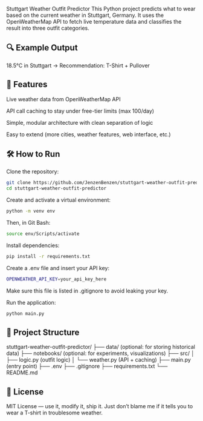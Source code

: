 Stuttgart Weather Outfit Predictor
This Python project predicts what to wear based on the current weather in Stuttgart, Germany.
It uses the OpenWeatherMap API to fetch live temperature data and classifies the result into three outfit categories.

## 🔍 Example Output
18.5°C in Stuttgart → Recommendation: T-Shirt + Pullover

## 🚀 Features
Live weather data from OpenWeatherMap API

API call caching to stay under free-tier limits (max 100/day)

Simple, modular architecture with clean separation of logic

Easy to extend (more cities, weather features, web interface, etc.)

## 🛠️ How to Run
Clone the repository:
```bash
git clone https://github.com/JenzenBenzen/stuttgart-weather-outfit-predictor.git
cd stuttgart-weather-outfit-predictor
```
Create and activate a virtual environment:
```bash
python -m venv env
```
Then, in Git Bash:
```bash
source env/Scripts/activate
```

Install dependencies:
```bash
pip install -r requirements.txt
```
Create a .env file and insert your API key:
```bash
OPENWEATHER_API_KEY=your_api_key_here
```
Make sure this file is listed in .gitignore to avoid leaking your key.

Run the application:
```bash
python main.py
```
## 📁 Project Structure
stuttgart-weather-outfit-predictor/
├── data/ (optional: for storing historical data)
├── notebooks/ (optional: for experiments, visualizations)
├── src/
│ ├── logic.py (outfit logic)
│ └── weather.py (API + caching)
├── main.py (entry point)
├── .env 
├── .gitignore
├── requirements.txt
└── README.md

## 📌 License

MIT License — use it, modify it, ship it. 
Just don’t blame me if it tells you to wear a T-shirt in troublesome weather.
